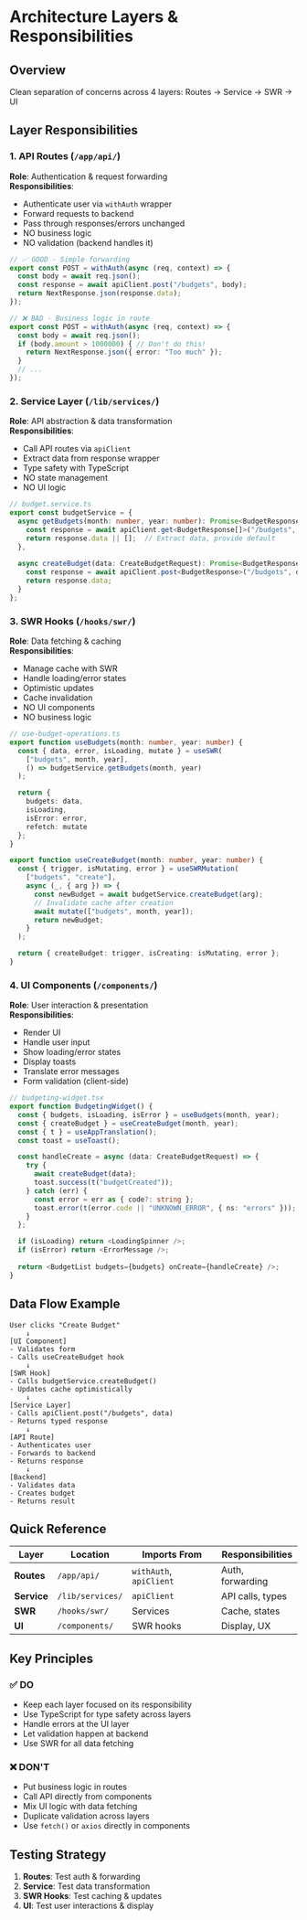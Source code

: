 # Architecture Layers & Responsibilities

## Overview
Clean separation of concerns across 4 layers: Routes → Service → SWR → UI

## Layer Responsibilities

### 1. API Routes (`/app/api/`)
**Role**: Authentication & request forwarding  
**Responsibilities**:
- Authenticate user via `withAuth` wrapper
- Forward requests to backend
- Pass through responses/errors unchanged
- NO business logic
- NO validation (backend handles it)

```typescript
// ✅ GOOD - Simple forwarding
export const POST = withAuth(async (req, context) => {
  const body = await req.json();
  const response = await apiClient.post("/budgets", body);
  return NextResponse.json(response.data);
});

// ❌ BAD - Business logic in route
export const POST = withAuth(async (req, context) => {
  const body = await req.json();
  if (body.amount > 1000000) { // Don't do this!
    return NextResponse.json({ error: "Too much" });
  }
  // ...
});
```

### 2. Service Layer (`/lib/services/`)
**Role**: API abstraction & data transformation  
**Responsibilities**:
- Call API routes via `apiClient`
- Extract data from response wrapper
- Type safety with TypeScript
- NO state management
- NO UI logic

```typescript
// budget.service.ts
export const budgetService = {
  async getBudgets(month: number, year: number): Promise<BudgetResponse[]> {
    const response = await apiClient.get<BudgetResponse[]>("/budgets", { month, year });
    return response.data || [];  // Extract data, provide default
  },
  
  async createBudget(data: CreateBudgetRequest): Promise<BudgetResponse> {
    const response = await apiClient.post<BudgetResponse>("/budgets", data);
    return response.data;
  }
};
```

### 3. SWR Hooks (`/hooks/swr/`)
**Role**: Data fetching & caching  
**Responsibilities**:
- Manage cache with SWR
- Handle loading/error states
- Optimistic updates
- Cache invalidation
- NO UI components
- NO business logic

```typescript
// use-budget-operations.ts
export function useBudgets(month: number, year: number) {
  const { data, error, isLoading, mutate } = useSWR(
    ["budgets", month, year],
    () => budgetService.getBudgets(month, year)
  );

  return {
    budgets: data,
    isLoading,
    isError: error,
    refetch: mutate
  };
}

export function useCreateBudget(month: number, year: number) {
  const { trigger, isMutating, error } = useSWRMutation(
    ["budgets", "create"],
    async (_, { arg }) => {
      const newBudget = await budgetService.createBudget(arg);
      // Invalidate cache after creation
      await mutate(["budgets", month, year]);
      return newBudget;
    }
  );

  return { createBudget: trigger, isCreating: isMutating, error };
}
```

### 4. UI Components (`/components/`)
**Role**: User interaction & presentation  
**Responsibilities**:
- Render UI
- Handle user input
- Show loading/error states
- Display toasts
- Translate error messages
- Form validation (client-side)

```typescript
// budgeting-widget.tsx
export function BudgetingWidget() {
  const { budgets, isLoading, isError } = useBudgets(month, year);
  const { createBudget } = useCreateBudget(month, year);
  const { t } = useAppTranslation();
  const toast = useToast();

  const handleCreate = async (data: CreateBudgetRequest) => {
    try {
      await createBudget(data);
      toast.success(t("budgetCreated"));
    } catch (err) {
      const error = err as { code?: string };
      toast.error(t(error.code || "UNKNOWN_ERROR", { ns: "errors" }));
    }
  };

  if (isLoading) return <LoadingSpinner />;
  if (isError) return <ErrorMessage />;
  
  return <BudgetList budgets={budgets} onCreate={handleCreate} />;
}
```

## Data Flow Example

```
User clicks "Create Budget"
    ↓
[UI Component]
- Validates form
- Calls useCreateBudget hook
    ↓
[SWR Hook]  
- Calls budgetService.createBudget()
- Updates cache optimistically
    ↓
[Service Layer]
- Calls apiClient.post("/budgets", data)
- Returns typed response
    ↓
[API Route]
- Authenticates user
- Forwards to backend
- Returns response
    ↓
[Backend]
- Validates data
- Creates budget
- Returns result
```

## Quick Reference

| Layer | Location | Imports From | Responsibilities |
|-------|----------|--------------|------------------|
| **Routes** | `/app/api/` | `withAuth`, `apiClient` | Auth, forwarding |
| **Service** | `/lib/services/` | `apiClient` | API calls, types |
| **SWR** | `/hooks/swr/` | Services | Cache, states |
| **UI** | `/components/` | SWR hooks | Display, UX |

## Key Principles

### ✅ DO
- Keep each layer focused on its responsibility
- Use TypeScript for type safety across layers
- Handle errors at the UI layer
- Let validation happen at backend
- Use SWR for all data fetching

### ❌ DON'T
- Put business logic in routes
- Call API directly from components
- Mix UI logic with data fetching
- Duplicate validation across layers
- Use `fetch()` or `axios` directly in components

## Testing Strategy

1. **Routes**: Test auth & forwarding
2. **Service**: Test data transformation
3. **SWR Hooks**: Test caching & updates
4. **UI**: Test user interactions & display
